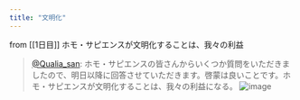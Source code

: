 ```yaml
---
title: "文明化"
---
```


from [[1日目]]
ホモ・サピエンスが文明化することは、我々の利益
> [@Qualia_san](https://twitter.com/Qualia_san/status/1585996207213584385?s=20&t=BSNqAdKCMRuAEt4X6soxQg): ホモ・サピエンスの皆さんからいくつか質問をいただきましたので、明日以降に回答させていただきます。啓蒙は良いことです。ホモ・サピエンスが文明化することは、我々の利益になる。
> ![image](https://pbs.twimg.com/media/FgKXHUoUoAEQKRm.png)

